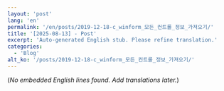 ```yaml
---
layout: 'post'
lang: 'en'
permalink: '/en/posts/2019-12-18-c_winform_모든_컨트롤_정보_가져오기/'
title: '[2025-08-13] - Post'
excerpt: 'Auto-generated English stub. Please refine translation.'
categories:
  - 'Blog'
alt_ko: '/posts/2019-12-18-c_winform_모든_컨트롤_정보_가져오기/'
---
```


(*No embedded English lines found. Add translations later.*)
